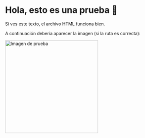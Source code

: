 <!DOCTYPE html>
<html lang="es">
<head>
  <meta charset="UTF-8">
  <title>Prueba de Imagen</title>
</head>
<body>
  <h1>Hola, esto es una prueba 🚀</h1>
  <p>Si ves este texto, el archivo HTML funciona bien.</p>
  
  <p>A continuación debería aparecer la imagen (si la ruta es correcta):</p>
  <img src="imagen.png" alt="Imagen de prueba" width="300" />
</body>
</html>
